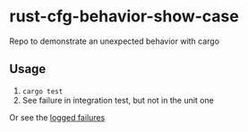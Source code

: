 # rust-cfg-behavior-show-case
Repo to demonstrate an unexpected behavior with cargo

## Usage

1. `cargo test`
1. See failure in integration test, but not in the unit one

Or see the [logged failures](https://github.com/JohanLorenzo/rust-cfg-behavior-show-case/blob/master/cargo-test.log)
